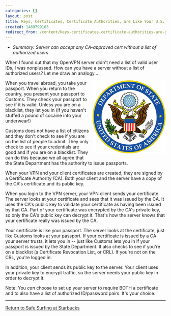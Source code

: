 ```yaml
---
categories: []
layout: post
title: Keys, Certificates, Certificate Authorities, are Like Your U.S. Passport
created: 1489799103
redirect_from: /content/keys-certificates-certificate-authorities-are-your-us-passport
---
```

* *Summary: Server can accept any CA-approved cert without a list of authorized users*

When I found out that my OpenVPN server didn't need a list of valid user IDs, I was nonplussed.  How can you have a server without a list of authorized users?  Let me draw an analogy...

<img src="/files/state-department.png" height="230" width="230" style="float: right; margin: 0 0 10px 10px" >

When you travel abroad, you take your passport.  When you return to the country, you present your passport to Customs.  They check your passport to see if it is valid.  Unless you are on a blacklist, they let you in (if you haven't stuffed a pound of cocaine into your underwear!)

Customs does not have a list of citizens and they don't check to see if you are on the list of people to admit.  They only check to see if your credentials are good and if you are on a blacklist.  They can do this because we all agree that the State Department has the authority to issue passports.

When your VPN and your client certificates are created, they are signed by a Certificate Authority (CA).  Both your client and the server have a copy of the CA's certificate and its public key.

When you login to the VPN server, your VPN client sends your certificate.  The server looks at your certificate and sees that it was issued by the CA.  It uses the CA's public key to validate your certificate as having been issued by that CA.  Part of your certificate was encrypted by the CA's private key, so only the CA's public key can decrypt it.  That's how the server knows that your certificate really was issued by the CA.  

Your certificate is like your passport.  The server looks at the certificate, just like Customs looks at your passport.  If your certificate is issued by a CA your server trusts, it lets you in -- just like Customs lets you in if your passport is issued by the State Department.  It also checks to see if you're on a blacklist (a Certificate Revocation List, or CRL).  If you're not on the CRL, you're logged in.

In addition, your client sends its public key to the server.  Your client uses your private key to encrypt traffic, so the server needs your public key in order to decrypt it.

Note: You *can* choose to set up your server to require BOTH a certificate and to also have a list of authorized ID/password pairs.  It's your choice.

-----
[Return to Safe Surfing at Starbucks](/content/surf-safe-starbucks#your_passport)
